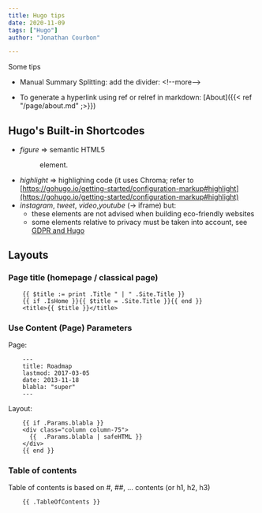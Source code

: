 ```yaml
---
title: Hugo tips
date: 2020-11-09
tags: ["Hugo"]
author: "Jonathan Courbon"

---
```


Some tips
<!--more-->

- Manual Summary Splitting: add the divider: &lt;!&#45;&#45;more&#45;&#45;&gt;

- To generate a hyperlink using ref or relref in markdown: [About](&#123;&#123;&lt; ref "/page/about.md" ;&gt;&#125;&#125;)


## Hugo's Built-in Shortcodes
- *figure* => semantic HTML5 <figure> element.
- *highlight* => highlighing code (it uses Chroma; refer to [https://gohugo.io/getting-started/configuration-markup#highlight](https://gohugo.io/getting-started/configuration-markup#highlight)
- *instagram*, *tweet*, *video*,*youtube* (-> iframe) but:
  - these elements are not advised when building eco-friendly websites
  - some elements relative to privacy must be taken into account, see [GDPR and Hugo](https://gohugo.io/about/hugo-and-gdpr/)


## Layouts
### Page title (homepage / classical page)
        {{ $title := print .Title " | " .Site.Title }}
        {{ if .IsHome }}{{ $title = .Site.Title }}{{ end }}
        <title>{{ $title }}</title>

### Use Content (Page) Parameters
Page:

        ---
        title: Roadmap
        lastmod: 2017-03-05
        date: 2013-11-18
        blabla: "super"
        ---

Layout:

        {{ if .Params.blabla }}
        <div class="column column-75">
          {{  .Params.blabla | safeHTML }}
        </div>
        {{ end }}

### Table of contents
Table of contents is based on #, ##, ... contents (or h1, h2, h3)

        {{ .TableOfContents }}
